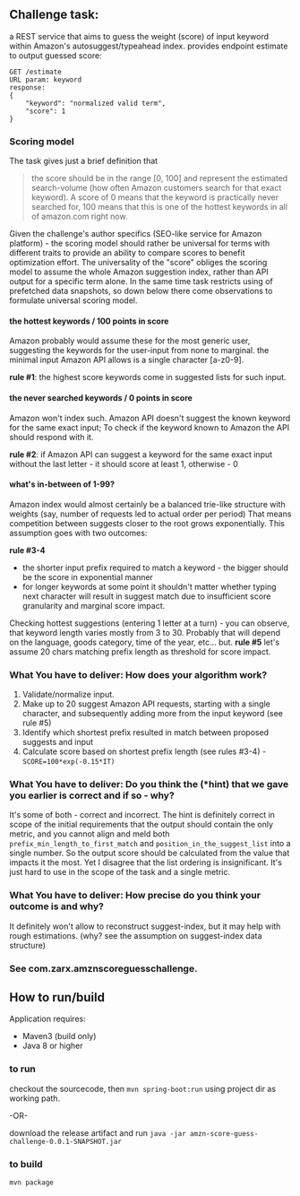 ## Challenge task: 
a REST service that aims to guess the weight (score) of input keyword within Amazon's autosuggest/typeahead index.
provides endpoint estimate to output guessed score: 
```
GET /estimate
URL param: keyword
response:
{
    "keyword": "normalized valid term",
    "score": 1
} 
```
### Scoring model
The task gives just a brief definition that 

>the score should be in the range \[0, 100] and represent the estimated search-volume 
(how often Amazon customers search for that exact keyword).
A score of 0 means that the keyword is practically never searched for,
100 means that this is one of the hottest keywords in all of amazon.com right now.

Given the challenge's author specifics (SEO-like service for Amazon platform) - the scoring model should rather be universal for terms with different traits to provide an ability to compare scores to benefit optimization effort.
The universality of the "score" obliges the scoring model to assume the whole Amazon suggestion index, rather than API output for a specific term alone.
In the same time task restricts using of prefetched data snapshots, so down below there come observations to formulate universal scoring model. 
#### the hottest keywords / 100 points in score
Amazon probably would assume these for the most generic user, suggesting the keywords for the user-input from none to marginal.
the minimal input Amazon API allows is a single character \[a-z0-9\].

**rule #1**: the highest score keywords come in suggested lists for such input.
#### the never searched keywords / 0 points in score
Amazon won't index such. Amazon API doesn't suggest the known keyword for the same exact input; To check if the keyword known to Amazon the API should respond with it.

**rule #2**: if Amazon API can suggest a keyword for the same exact input without the last letter - it should score at least 1, otherwise - 0
#### what's in-between of 1-99?
Amazon index would almost certainly be a balanced trie-like structure with weights (say, number of requests led to actual order per period)
That means competition between suggests closer to the root grows exponentially. This assumption goes with two outcomes:

**rule #3-4**
- the shorter input prefix required to match a keyword - the bigger should be the score in exponential manner
- for longer keywords at some point it shouldn't matter whether typing next character will result in suggest match due to insufficient score granularity and marginal score impact.
 
Checking hottest suggestions (entering 1 letter at a turn) - you can observe, that keyword length varies mostly from 3 to 30.
Probably that will depend on the language, goods category, time of the year, etc... but.
**rule #5** let's assume 20 chars matching prefix length as threshold for score impact.

### What You have to deliver: How does your algorithm work?
1. Validate/normalize input.
2. Make up to 20 suggest Amazon API requests, starting with a single character, and subsequently adding more from the input keyword (see rule #5)
3. Identify which shortest prefix resulted in match between proposed suggests and input 
4. Calculate score based on shortest prefix length (see rules #3-4) - `SCORE=100*exp(-0.15*IT)`

### What You have to deliver: Do you think the (*hint) that we gave you earlier is correct and if so - why?
It's some of both - correct and incorrect.
The hint is definitely correct in scope of the initial requirements that the output should contain the only metric, and you cannot align and meld both `prefix_min_length_to_first_match` and `position_in_the_suggest_list` into a single number. So the output score should be calculated from the value that impacts it the most.
Yet I disagree that the list ordering is insignificant. It's just hard to use in the scope of the task and a single metric.

### What You have to deliver: How precise do you think your outcome is and why?
It definitely won't allow to reconstruct suggest-index, but it may help with rough estimations. (why? see the assumption on suggest-index data structure)

### See com.zarx.amznscoreguesschallenge.

## How to run/build
Application requires:
- Maven3 (build only)
- Java 8 or higher

### to run
checkout the sourcecode, then `mvn spring-boot:run` using project dir as working path.

-OR-

download the release artifact and run `java -jar amzn-score-guess-challenge-0.0.1-SNAPSHOT.jar`

### to build
`mvn package`